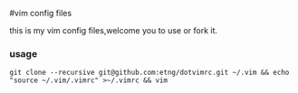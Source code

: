 #vim config files

this is my vim config files,welcome you to use or fork it.

### usage

```
git clone --recursive git@github.com:etng/dotvimrc.git ~/.vim && echo "source ~/.vim/.vimrc" >~/.vimrc && vim
```


